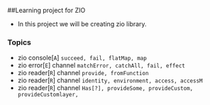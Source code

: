 ##Learning project for ZIO

- In this project we will be creating zio library.
### Topics

- zio console[`A`] `succeed, fail, flatMap, map`
- zio error[`E`] channel `matchError, catchAll, fail, effect`
- zio reader[`R`] channel `provide, fromFunction`
- zio reader[`R`] channel `identity, environment, access, accessM`
- zio reader[`R`] channel `Has[?], provideSome, provideCustom, provideCustomlayer, `
